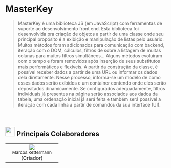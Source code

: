 # MasterKey
> MasterKey é uma biblioteca JS (em JavaScript) com ferramentas de suporte ao desenvolvimento front end.
> Esta biblioteca foi desenvolvida pra criação de objetos a partir de uma classe onde seu principal propósito é a exibição e manipulação de listas pelo usuário.
> Muitos métodos foram adicionados para comunicação com backend, iteração com o DOM, cálculos, filtros de sobre a listagem de muitas colunas para muitos filtros simultâneos...
> Alguns métodos evoluiram com o tempo e foram removidos após inserção de seus substitutos mais performáticos e flexíveis.
> A partir da construção da classe, é possível receber dados a partir de uma URL ou informar os dados dela diretamente. Nesse processo, informa-se um modelo de como esses dados serão exibidos e um container contendo onde eles serão depositados dinamicamente. Se configurados adequadamente, filtros individuais já presentes na página serão associados aos dados da tabela, uma ordenação inicial já será feita e também será possível a iteração com cada linha a partir de comandos da sua interface (UI).

<br>

<h2><img src="https://user-images.githubusercontent.com/109902736/216818237-b0bc70b0-cd8f-4f2d-8dc4-2cc45417180d.png" width="30">
 Principais Colaboradores</h2>

<table><tbody><tr>
  <td align="center" width="150"><a href="https://github.com/mkettermann"><img src="https://avatars.githubusercontent.com/u/109902736?s=70&v=4"><br><sub>Marcos Kettermann</sub></a> (Criador)</td>
</tr></tbody></table>
